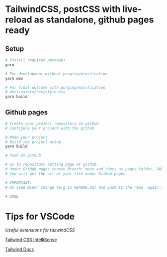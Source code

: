 # TailwindCSS, postCSS with live-reload as standalone, github pages ready

## Setup

```bash
# Install required packages
yarn

# For development without purging/minification
yarn dev

# For final outcome with purging/minification
# docs/assets/css/style.css
yarn build

```

## Github pages

```bash
# Create your project repository on github
# Configure your project with the github

# Make your project
# Build the project using
yarn build

# Push to github

# Go to repository Setting page at github
# Under GitHub pages choose Branch: main and /docs as pages folder, SAVE
# You will get the url of your site under GitHub pages

# IMPORTANT:
# Do some minor change (e.g in README.md) and push to the repo. again to trigger the GitHub deployment process.

# DONE
```

# Tips for VSCode

_*Useful extensions for tailwindCSS*_

[Tailwind CSS IntelliSense](https://marketplace.visualstudio.com/items?itemName=bradlc.vscode-tailwindcss)

[Tailwind Docs](https://marketplace.visualstudio.com/items?itemName=austenc.tailwind-docs)
